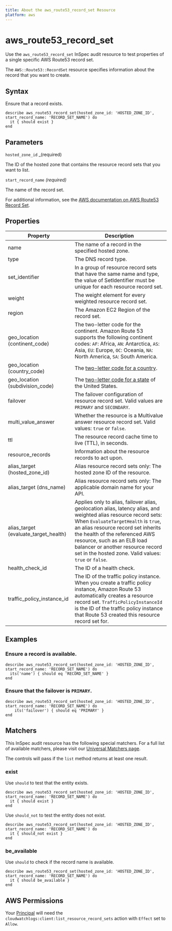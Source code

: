 ```yaml
---
title: About the aws_route53_record_set Resource
platform: aws
---
```


# aws\_route53\_record\_set

Use the `aws_route53_record_set` InSpec audit resource to test properties of a single specific AWS Route53 record set.

The `AWS::Route53::RecordSet` resource specifies information about the record that you want to create.

## Syntax

Ensure that a record exists.

    describe aws_route53_record_set(hosted_zone_id: 'HOSTED_ZONE_ID', start_record_name: 'RECORD_SET_NAME') do
      it { should exist }
    end

## Parameters

`hosted_zone_id` _(required)

The ID of the hosted zone that contains the resource record sets that you want to list.

`start_record_name` _(required)_

The name of the record set.

For additional information, see the [AWS documentation on AWS Route53 Record Set](https://docs.aws.amazon.com/AWSCloudFormation/latest/UserGuide/aws-properties-route53-recordset.html).

## Properties

| Property | Description|
| --- | --- |
| name | The name of a record in the specified hosted zone. |
| type | The DNS record type.  |
| set_identifier | In a group of resource record sets that have the same name and type, the value of SetIdentifier must be unique for each resource record set. |
| weight | The weight element for every weighted resource record set. |
| region | The Amazon EC2 Region of the record set. |
| geo_location (continent_code) | The two-letter code for the continent. Amazon Route 53 supports the following continent codes: `AF`: Africa, `AN`: Antarctica, `AS`: Asia, `EU`: Europe, `OC`: Oceania, `NA`: North America, `SA`: South America. |
| geo_location (country_code) | The [two-letter code for a country](https://en.wikipedia.org/wiki/ISO_3166-1_alpha-2). |
| geo_location (subdivision_code) | The [two-letter code for a state](https://pe.usps.com/text/pub28/28apb.htm) of the United States. |
| failover | The failover configuration of resource record set. Valid values are `PRIMARY` and `SECONDARY`. |
| multi_value_answer | Whether the resource is a Multivalue answer resource record set. Valid values: `true` or `false`. |
| ttl | The resource record cache time to live (TTL), in seconds. |
| resource_records | Information about the resource records to act upon. |
| alias_target (hosted_zone_id) | Alias resource record sets only: The hosted zone ID of the resource. |
| alias_target (dns_name) | Alias resource record sets only: The applicable domain name for your API. |
| alias_target (evaluate_target_health) | Applies only to alias, failover alias, geolocation alias, latency alias, and weighted alias resource record sets: When `EvaluateTargetHealth` is `true`, an alias resource record set inherits the health of the referenced AWS resource, such as an ELB load balancer or another resource record set in the hosted zone. Valid values: `true` or `false`. |
| health_check_id | The ID of a health check. |
| traffic_policy_instance_id | The ID of the traffic policy instance. When you create a traffic policy instance, Amazon Route 53 automatically creates a resource record set. `TrafficPolicyInstanceId` is the ID of the traffic policy instance that Route 53 created this resource record set for. |

## Examples

### Ensure a record is available.

    describe aws_route53_record_set(hosted_zone_id: 'HOSTED_ZONE_ID', start_record_name: 'RECORD_SET_NAME') do
      its('name') { should eq 'RECORD_SET_NAME' }
    end

### Ensure that the failover is `PRIMARY`.

    describe aws_route53_record_set(hosted_zone_id: 'HOSTED_ZONE_ID', start_record_name: 'RECORD_SET_NAME') do
        its('failover') { should eq 'PRIMARY' }
    end

## Matchers

This InSpec audit resource has the following special matchers. For a full list of available matchers, please visit our [Universal Matchers page](https://www.inspec.io/docs/reference/matchers/).

The controls will pass if the `list` method returns at least one result.

### exist

Use `should` to test that the entity exists.

    describe aws_route53_record_set(hosted_zone_id: 'HOSTED_ZONE_ID', start_record_name: 'RECORD_SET_NAME') do
      it { should exist }
    end

Use `should_not` to test the entity does not exist.

    describe aws_route53_record_set(hosted_zone_id: 'HOSTED_ZONE_ID', start_record_name: 'RECORD_SET_NAME') do
      it { should_not exist }
    end

### be_available

Use `should` to check if the record name is available.

    describe aws_route53_record_set(hosted_zone_id: 'HOSTED_ZONE_ID', start_record_name: 'RECORD_SET_NAME') do
      it { should be_available }
    end

## AWS Permissions

Your [Principal](https://docs.aws.amazon.com/IAM/latest/UserGuide/intro-structure.html#intro-structure-principal) will need the `cloudwatchlogs:client:list_resource_record_sets` action with `Effect` set to `Allow`.
